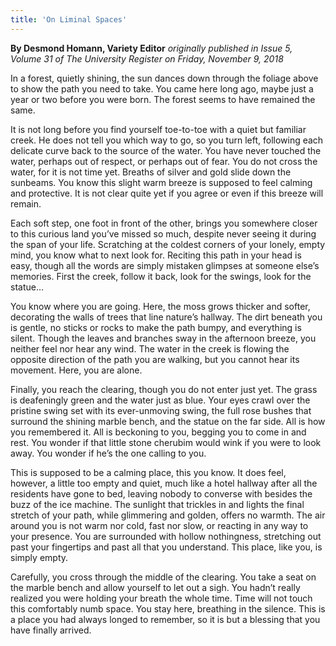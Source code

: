```yaml
---
title: 'On Liminal Spaces'
---
```


**By Desmond Homann, Variety Editor** _originally published in Issue 5, Volume 31 of The University Register on Friday, November 9, 2018_

In a forest, quietly shining, the sun dances down through the foliage above to show the path you need to take. You came here long ago, maybe just a year or two before you were born. The forest seems to have remained the same. 

It is not long before you find yourself toe-to-toe with a quiet but familiar creek. He does not tell you which way to go, so you turn left, following each delicate curve back to the source of the water. You have never touched the water, perhaps out of respect, or perhaps out of fear. You do not cross the water, for it is not time yet. Breaths of silver and gold slide down the sunbeams. You know this slight warm breeze is supposed to feel calming and protective. It is not clear quite yet if you agree or even if this breeze will remain. 

Each soft step, one foot in front of the other, brings you somewhere closer to this curious land you’ve missed so much, despite never seeing it during the span of your life. Scratching at the coldest corners of your lonely, empty mind, you know what to next look for. Reciting this path in your head is easy, though all the words are simply mistaken glimpses at someone else’s memories. First the creek, follow it back, look for the swings, look for the statue…

You know where you are going. Here, the moss grows thicker and softer, decorating the walls of trees that line nature’s hallway. The dirt beneath you is gentle, no sticks or rocks to make the path bumpy, and everything is silent. Though the leaves and branches sway in the afternoon breeze, you neither feel nor hear any wind. The water in the creek is flowing the opposite direction of the path you are walking, but you cannot hear its movement. Here, you are alone.

Finally, you reach the clearing, though you do not enter just yet. The grass is deafeningly green and the water just as blue. Your eyes crawl over the pristine swing set with its ever-unmoving swing, the full rose bushes that surround the shining marble bench, and the statue on the far side. All is how you remembered it. All is beckoning to you, begging you to come in and rest. You wonder if that little stone cherubim would wink if you were to look away. You wonder if he’s the one calling to you. 

This is supposed to be a calming place, this you know. It does feel, however, a little too empty and quiet, much like a hotel hallway after all the residents have gone to bed, leaving nobody to converse with besides the buzz of the ice machine. The sunlight that trickles in and lights the final stretch of your path, while glimmering and golden, offers no warmth. The air around you is not warm nor cold, fast nor slow, or reacting in any way to your presence. You are surrounded with hollow nothingness, stretching out past your fingertips and past all that you understand. This place, like you, is simply empty. 

Carefully, you cross through the middle of the clearing. You take a seat on the marble bench and allow yourself to let out a sigh. You hadn’t really realized you were holding your breath the whole time. Time will not touch this comfortably numb space. You stay here, breathing in the silence. This is a place you had always longed to remember, so it is but a blessing that you have finally arrived.
